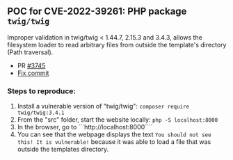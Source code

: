 ## POC for CVE-2022-39261: PHP package `twig/twig`

Improper validation in twig/twig < 1.44.7, 2.15.3 and 3.4.3, allows the filesystem loader to read arbitrary files from outside the template's directory (Path traversal).

- PR [#3745](https://github.com/twigphp/Twig/pull/3745)
- [Fix commit](https://github.com/twigphp/Twig/commit/35f3035c5deb0041da7b84daf02dea074ddc7a0b)


### Steps to reproduce:

1. Install a vulnerable version of "twig/twig": ```composer require twig/twig:3.4.1```
2. From the "src" folder, start the website locally: ```php -S localhost:8000```
3. In the browser, go to ```http://localhost:8000````
4. You can see that the webpage displays the text ```You should not see this! It is vulnerable!``` because it was able to load a file that was outside the templates directory.